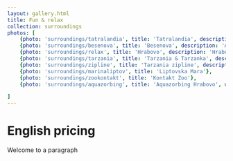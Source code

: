 ```yaml
---
layout: gallery.html
title: Fun & relax
collection: surroundings
photos: [
    {photo: 'surroundings/tatralandia', title: 'Tatralandia', description: 'The biggest aqua-park in Slovakia and one of the biggest in Central Europe.', link: '/en/posts/top-3-hot-springs-in-slovakia/'},
    {photo: 'surroundings/besenova', title: 'Besenova', description: 'Aquapark with traditional hot springs and much more.', link: '/en/posts/top-3-hot-springs-in-slovakia/'},
    {photo: 'surroundings/relax', title: 'Hrabovo', description: 'Hrabovo is a holiday resort area near Ruzomberok.', link: '/en/posts/top-things-to-do-in-hrabovo/'},
    {photo: 'surroundings/tarzania', title: 'Tarzania & Tarzanka', description: 'Two amazing climbing parks', link: '/en/posts/top-things-to-do-in-hrabovo/'},
    {photo: 'surroundings/zipline', title: 'Tarzania zipline', description: '300 meter zipline', link: '/en/posts/top-things-to-do-in-hrabovo/'},
    {photo: 'surroundings/marinaliptov', title: 'Liptovska Mara'},
    {photo: 'surroundings/zookontakt', title: 'Kontakt Zoo'},
    {photo: 'surroundings/aquazorbing', title: 'Aquazorbing Hrabovo', description: 'Water ball walking first got public attention in the 1971 James Bond movie, try it yourself now.', link: '/en/posts/top-things-to-do-in-hrabovo/'},

]
---
```


English **pricing**
===============
Welcome to a paragraph